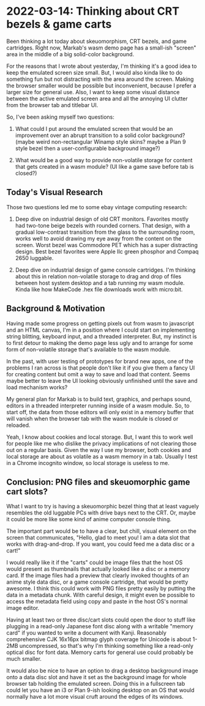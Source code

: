 <!--
Copyright (c) 2022 Sam Blenny
SPDX-License-Identifier: CC-BY-NC-SA-4.0
-->

# 2022-03-14: Thinking about CRT bezels & game carts

Been thinking a lot today about skeuomorphism, CRT bezels, and game cartridges.
Right now, Markab's wasm demo page has a small-ish "screen" area in the middle
of a big solid-color background.

For the reasons that I wrote about yesterday, I'm thinking it's a good idea to
keep the emulated screen size small. But, I would also kinda like to do
something fun but not distracting with the area around the screen. Making the
browser smaller would be possible but inconvenient, because I prefer a larger
size for general use. Also, I want to keep some visual distance between the
active emulated screen area and all the annoying UI clutter from the browser
tab and titlebar UI.

So, I've been asking myself two questions:

1. What could I put around the emulated screen that would be an improvement
   over an abrupt transition to a solid color background? (maybe weird
   non-rectangular Winamp style skins? maybe a Plan 9 style bezel then a
   user-configurable background image?)

2. What would be a good way to provide non-volatile storage for content that
   gets created in a wasm module? (UI like a game save before tab is closed?)


## Today's Visual Research

Those two questions led me to some ebay vintage computing research:

1. Deep dive on industrial design of old CRT monitors. Favorites mostly had
   two-tone beige bezels with rounded corners. That design, with a gradual
   low-contrast transition from the glass to the surrounding room, works well
   to avoid drawing my eye away from the content on the screen. Worst bezel was
   Commodore PET which has a super distracting design. Best bezel favorites
   were Apple IIc green phosphor and Compaq 2650 luggable.

2. Deep dive on industrial design of game console cartridges. I'm thinking
   about this in relation non-volatile storage to drag and drop of files
   between host system desktop and a tab running my wasm module. Kinda like
   how MakeCode .hex file downloads work with micro:bit.


## Background & Motivation

Having made some progress on getting pixels out from wasm to javascript and an
HTML canvas, I'm in a position where I could start on implementing string
blitting, keyboard input, and a threaded interpreter. But, my instinct is to
first detour to making the demo page less ugly and to arrange for some form of
non-volatile storage that's available to the wasm module.

In the past, with user testing of prototypes for brand new apps, one of the
problems I ran across is that people don't like it if you give them a fancy UI
for creating content but omit a way to save and load that content. Seems maybe
better to leave the UI looking obviously unfinished until the save and load
mechanism works?

My general plan for Markab is to build text, graphics, and perhaps sound,
editors in a threaded interpreter running inside of a wasm module. So, to start
off, the data from those editors will only exist in a memory buffer that will
vanish when the browser tab with the wasm module is closed or reloaded.

Yeah, I know about cookies and local storage. But, I want this to work well for
people like me who dislike the privacy implications of not clearing those out
on a regular basis. Given the way I use my browser, both cookies and local
storage are about as volatile as a wasm memory in a tab. Usually I test in a
Chrome incognito window, so local storage is useless to me.


## Conclusion: PNG files and skeuomorphic game cart slots?

What I want to try is having a skeuomorphic bezel thing that at least vaguely
resembles the old luggable PCs with drive bays next to the CRT. Or, maybe it
could be more like some kind of anime computer console thing.

The important part would be to have a clear, but chill, visual element on the
screen that communicates, "Hello, glad to meet you! I am a data slot that works
with drag-and-drop. If you want, you could feed me a data disc or a cart!"

I would really like it if the "carts" could be image files that the host OS
would present as thumbnails that actually looked like a disc or a memory card.
If the image files had a preview that clearly invoked thoughts of an anime
style data disc, or a game console cartridge, that would be pretty awesome. I
think this could work with PNG files pretty easily by putting the data in a
metadata chunk. With careful design, it might even be possible to access the
metadata field using copy and paste in the host OS's normal image editor.

Having at least two or three disc/cart slots could open the door to stuff like
plugging in a read-only Japanese font disc along with a writable "memory card"
if you wanted to write a document with Kanji. Reasonably comprehensive CJK
16x16px bitmap glyph coverage for Unicode is about 1-2MB uncompressed, so
that's why I'm thinking something like a read-only optical disc for font data.
Memory carts for general use could probably be much smaller.

It would also be nice to have an option to drag a desktop background image onto
a data disc slot and have it set as the background image for whole browser tab
holding the emulated screen. Doing this in a fullscreen tab could let you have
an i3 or Plan 9-ish looking desktop on an OS that would normally have a lot more
visual cruft around the edges of its windows.
